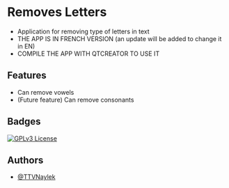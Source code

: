# Removes Letters
- Application for removing type of letters in text
- THE APP IS IN FRENCH VERSION (an update will be added to change it in EN)
- COMPILE THE APP WITH QTCREATOR TO USE IT

## Features

- Can remove vowels
- (Future feature) Can remove consonants


## Badges

[![GPLv3 License](https://img.shields.io/badge/License-GPL%20v3-yellow.svg)](https://opensource.org/licenses/)


## Authors

- [@TTVNaylek](https://github.com/TTVNaylek)
